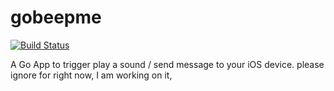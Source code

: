 # gobeepme

[![Build Status](https://api.travis-ci.org/daveshanley/gobeepme.svg)](https://travis-ci.org/daveshanley/gobeepme)

A Go App to trigger play a sound / send message to your iOS device. please ignore for right now, I am working on it,
